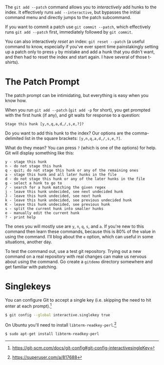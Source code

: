 The `git add --patch` command allows you to *interactively* add hunks to the index. It effectively runs `add --interactive`, but bypasses the initial command menu and directly jumps to the patch subcommand.

If you want to commit a patch use `git commit --patch`, which effectively runs `git add --patch` first, immediately followed by `git commit`.

You can also interactively *reset* an index: `git reset --patch` (a useful command to know, especially if you've ever spent time painstakingly setting up a patch only to press `y` by mistake and add a hunk that you didn't want, and then had to reset the index and start again. I have several of those t-shirts).

# The Patch Prompt

The patch prompt can be intimidating, but everything is easy when you know how.

When you run `git add --patch` (`git add -p` for short), you get prompted with the first hunk (if any), and git waits for response to a question:

```
Stage this hunk [y,n,q,a,d,/,s,e,?]?
```

Do you want to add this hunk to the index? Our options are the comma-delimited list in the square brackets: `[y,n,q,a,d,/,s,e,?]`.

What do they mean? You can press `?` (which is one of the options) for help. Git will display something like this:

```
y - stage this hunk
n - do not stage this hunk
q - quit; do not stage this hunk or any of the remaining ones
a - stage this hunk and all later hunks in the file
d - do not stage this hunk or any of the later hunks in the file
g - select a hunk to go to
/ - search for a hunk matching the given regex
j - leave this hunk undecided, see next undecided hunk
J - leave this hunk undecided, see next hunk
k - leave this hunk undecided, see previous undecided hunk
K - leave this hunk undecided, see previous hunk
s - split the current hunk into smaller hunks
e - manually edit the current hunk
? - print help
```

The ones you will mostly use are `y`, `n`, `q`, `s`, and `a`. If you're new to this command then learn these commands, because this is 80% of the value in using the command. I'll blog about the `e` option, which can useful in some situations, another day.

To test the command out, use a test git repository. Trying out a new command on a real repository with real changes can make us nervous about using the command. Go create a `gitdemo` directory somewhere and get familiar with patching.

# Singlekeys

You can configure Git to accept a single key (i.e. skipping the need to hit enter at each prompt).[^1]

```sh
$ git config --global interactive.singlekey true
```

On Ubuntu you'll need to install `libterm-readkey-perl`.[^2]

```sh
$ sudo apt-get install libterm-readkey-perl
```

[^1]: https://git-scm.com/docs/git-config#git-config-interactivesingleKey
[^2]: https://superuser.com/a/817688
